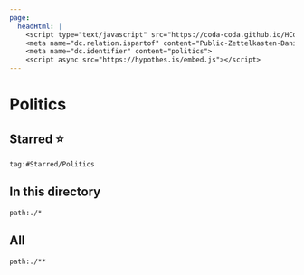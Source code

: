 ```yaml
---
page:
  headHtml: |
    <script type="text/javascript" src="https://coda-coda.github.io/HConfig/1.js"></script>
    <meta name="dc.relation.ispartof" content="Public-Zettelkasten-Daniel-Britten-(ORCID-0000-0002-7860-3595)">
    <meta name="dc.identifier" content="politics">
    <script async src="https://hypothes.is/embed.js"></script>
---
```

# Politics
## Starred ⭐
```query
tag:#Starred/Politics
```

## In this directory
```query
path:./*
```

## All
```query
path:./**
```